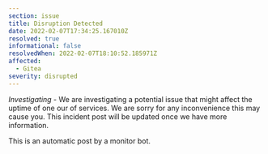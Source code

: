 ```yaml
---
section: issue
title: Disruption Detected
date: 2022-02-07T17:34:25.167010Z
resolved: true
informational: false
resolvedWhen: 2022-02-07T18:10:52.185971Z
affected:
  - Gitea
severity: disrupted
---
```

*Investigating* - We are investigating a potential issue that might affect the uptime of one our of services. We are sorry for any inconvenience this may cause you. This incident post will be updated once we have more information.

This is an automatic post by a monitor bot.
        